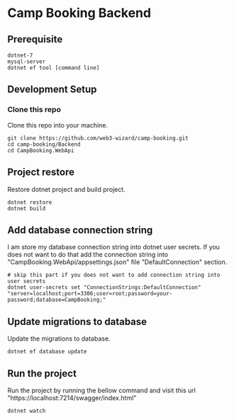 # Camp Booking Backend

## Prerequisite

```
dotnet-7
mysql-server
dotnet ef tool [command line]
```

## Development Setup

### Clone this repo

Clone this repo into your machine.

```
git clone https://github.com/web3-wizard/camp-booking.git
cd camp-booking/Backend
cd CampBooking.WebApi
```

## Project restore

Restore dotnet project and build project.

```
dotnet restore
dotnet build
```

## Add database connection string
I am store my database connection string into dotnet user secrets. If you does not want to do that add the connection string into "CampBooking.WebApi/appsettings.json" file "DefaultConnection" section.

```
# skip this part if you does not want to add connection string into user secrets
dotnet user-secrets set "ConnectionStrings:DefaultConnection" "server=localhost;port=3306;user=root;password=your-password;database=CampBooking;"
```

## Update migrations to database

Update the migrations to database.

```
dotnet ef database update
```

## Run the project

Run the project by running the bellow command and visit this url "https://localhost:7214/swagger/index.html"

```
dotnet watch
```